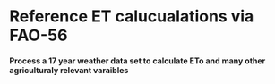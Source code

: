 # Reference ET calucualations via FAO-56

#### Process a 17 year weather data set to calculate ETo and many other agriculturaly relevant varaibles
